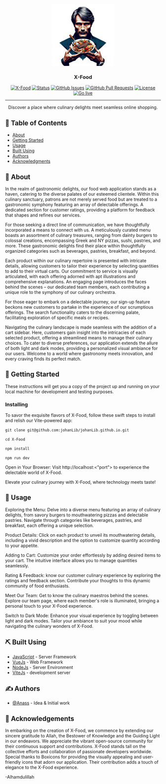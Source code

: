 <p align="center">
  <a href="" rel="noopener">
 <img width=200px height=200px src="hannibal-logo.png" alt="Project logo"></a>
</p>

<h3 align="center">X-Food</h3>

<div align="center">

  [![X-Food](https://img.shields.io/badge/XFood-name-orange.svg)](https://github.com/johanLib/johanLib.github.io)
  [![Status](https://img.shields.io/badge/status-active-success.svg)]() 
  [![GitHub Issues](https://img.shields.io/github/issues/kylelobo/The-Documentation-Compendium.svg)](https://github.com/johanLib/johanLib.github.io/issues)
  [![GitHub Pull Requests](https://img.shields.io/github/issues-pr/kylelobo/The-Documentation-Compendium.svg)](https://github.com/johanLib/johanLib.github.io/pulls)
  [![License](https://img.shields.io/badge/license-MIT-blue.svg)](/LICENSE)
  [![Go live](https://img.shields.io/badge/Go%20live-008000)](https://johanlib.github.io/)

</div>

---

<p align="center"> Discover a place where culinary delights meet seamless online shopping.
    <br> 
</p>

## 📝 Table of Contents
- [About](#about)
- [Getting Started](#getting_started)
- [Usage](#usage)
- [Built Using](#built_using)
- [Authors](#authors)
- [Acknowledgments](#acknowledgement)

## 🧐 About <a name = "about"></a>
In the realm of gastronomic delights, our food web application stands as a haven, catering to the diverse palates of our esteemed clientele. Within this culinary sanctuary, patrons are not merely served food but are treated to a gastronomic symphony featuring an array of delectable offerings. A dedicated section for customer ratings, providing a platform for feedback that shapes and refines our services.

For those seeking a direct line of communication, we have thoughtfully incorporated a means to connect with us. A meticulously curated menu boasts an assortment of culinary treasures, ranging from dainty burgers to colossal creations, encompassing Greek and NY pizzas, sushi, pastries, and more. These gastronomic delights find their place within thoughtfully organized categories such as beverages, pastries, breakfast, and beyond.

Each product within our culinary repertoire is presented with intricate details, allowing customers to tailor their experience by selecting quantities to add to their virtual carts. Our commitment to service is visually articulated, with each offering adorned with apt illustrations and comprehensive explanations. An engaging page introduces the faces behind the scenes – our dedicated team members, each contributing a unique role to the symphony of our culinary orchestra.

For those eager to embark on a delectable journey, our sign-up feature beckons new customers to partake in the experience of our scrumptious offerings. The search functionality caters to the discerning palate, facilitating exploration of specific meals or recipes.

Navigating the culinary landscape is made seamless with the addition of a cart sidebar. Here, customers gain insight into the intricacies of each selected product, offering a streamlined means to manage their culinary choices. To cater to diverse preferences, our application extends the allure of both light and dark modes, providing a personalized visual ambiance for our users. Welcome to a world where gastronomy meets innovation, and every craving finds its perfect match.

## 🏁 Getting Started <a name = "getting_started"></a>
These instructions will get you a copy of the project up and running on your local machine for development and testing purposes.

### Installing
To savor the exquisite flavors of X-Food, follow these swift steps to install and relish our Vite-powered app:
```
git clone git@github.com:johanLib/johanLib.github.io.git
```

```
cd X-Food
```

```
npm install
```

```
npm run dev
```
Open in Your Browser:
Visit http://localhost:<"port"> to experience the delectable world of X-Food.

Elevate your culinary journey with X-Food, where technology meets taste!

## 🎈 Usage <a name="usage"></a>

Exploring the Menu:
Delve into a diverse menu featuring an array of culinary delights, from savory burgers to mouthwatering pizzas and delectable pastries. Navigate through categories like beverages, pastries, and breakfast, each offering a unique selection.

Product Details:
Click on each product to unveil its mouthwatering details, including a vivid description and the option to customize quantity according to your appetite.

Adding to Cart:
Customize your order effortlessly by adding desired items to your cart. The intuitive interface allows you to manage quantities seamlessly.

Rating & Feedback:
know our customer culinary experience by exploring the ratings and feedback section. Contribute your thoughts to this dynamic community of food enthusiasts.

Meet Our Team:
Get to know the culinary maestros behind the scenes. Explore our team page, where each member's role is illuminated, bringing a personal touch to your X-Food experience.

Switch to Dark Mode:
Enhance your visual experience by toggling between light and dark modes. Tailor your ambiance to suit your mood while navigating the culinary wonders of X-Food.

## ⛏️ Built Using <a name = "built_using"></a>
- [JavaScript](https://javascript.com/) - Server Framework
- [VueJs](https://vuejs.org/) - Web Framework
- [NodeJs](https://nodejs.org/en/) - Server Environment
- [ViteJs](https://vitejs.org/) - development server

## ✍️ Authors <a name = "authors"></a>
- [@Anass](https://github.com/johanLib) - Idea & Initial work

## 🎉 Acknowledgements <a name = "acknowledgement"></a>
In embarking on the creation of X-Food, we commence by extending our sincere gratitude to Allah, the Bestower of Knowledge and the Guiding Light in our endeavors.
We appreciate the vibrant open-source community for their continuous support and contributions. X-Food stands tall on the collective efforts and collaboration of passionate developers worldwide.
Special thanks to Boxicons for providing the visually appealing and user-friendly icons that adorn our application. Their contribution adds a touch of elegance to the X-Food experience.

-Alhamdulillah

